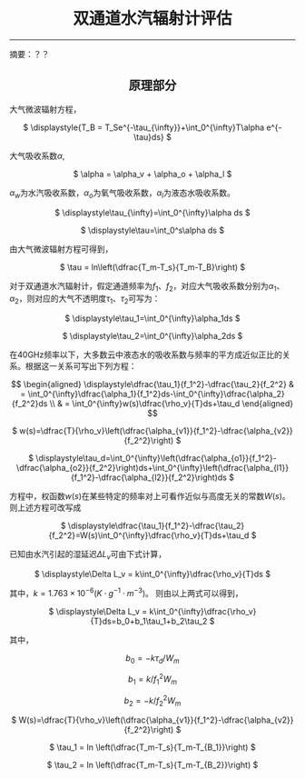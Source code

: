 <center>

# 双通道水汽辐射计评估

</center>

------

摘要：？？


<center>

## 原理部分

</center>

大气微波辐射方程，
<center>

$
\displaystyle{T_B = T_Se^{-\tau_{\infty}}+\int_0^{\infty}T\alpha e^{-\tau}ds}
$
</center>

大气吸收系数$\alpha$,
<center>

$
\alpha = \alpha_v + \alpha_o + \alpha_l
$
</center>

$\alpha_w$为水汽吸收系数，$\alpha_o$为氧气吸收系数，$\alpha_l$为液态水吸收系数。
<center>

$
\displaystyle\tau_{\infty}=\int_0^{\infty}\alpha ds
$

$
\displaystyle\tau=\int_0^s\alpha ds
$
</center>

由大气微波辐射方程可得到，
<center>

$
\tau = ln\left(\dfrac{T_m-T_s}{T_m-T_B}\right)
$
</center>

对于双通道水汽辐射计，假定通道频率为$f_1$、$f_2$，对应大气吸收系数分别为$\alpha_1$、$\alpha_2$，则对应的大气不透明度$\tau_1$、$\tau_2$可写为：
<center>

$
\displaystyle\tau_1=\int_0^{\infty}\alpha_1ds
$

$
\displaystyle\tau_2=\int_0^{\infty}\alpha_2ds
$
</center>

在40GHz频率以下，大多数云中液态水的吸收系数与频率的平方成近似正比的关系。根据这一关系可写出下列方程：

$$
\begin{aligned}
\displaystyle\dfrac{\tau_1}{f_1^2}-\dfrac{\tau_2}{f_2^2} & = \int_0^{\infty}\dfrac{\alpha_1}{f_1^2}ds-\int_0^{\infty}\dfrac{\alpha_2}{f_2^2}ds \\
& = \int_0^{\infty}w(s)\dfrac{\rho_v}{T}ds+\tau_d
\end{aligned}
$$
<center>

$
w(s)=\dfrac{T}{\rho_v}\left(\dfrac{\alpha_{v1}}{f_1^2}-\dfrac{\alpha_{v2}}{f_2^2}\right)
$

$
\displaystyle\tau_d=\int_0^{\infty}\left(\dfrac{\alpha_{o1}}{f_1^2}-\dfrac{\alpha_{o2}}{f_2^2}\right)ds+\int_0^{\infty}\left(\dfrac{\alpha_{l1}}{f_1^2}-\dfrac{\alpha_{l2}}{f_2^2}\right)ds
$
</center>

方程中，权函数$w(s)$在某些特定的频率对上可看作近似与高度无关的常数$W(s)$。则上述方程可改写成
<center>

$
\displaystyle\dfrac{\tau_1}{f_1^2}-\dfrac{\tau_2}{f_2^2}=W(s)\int_0^{\infty}\dfrac{\rho_v}{T}ds+\tau_d
$
</center>

已知由水汽引起的湿延迟$\Delta L_v$可由下式计算，
<center>

$
\displaystyle\Delta L_v = k\int_0^{\infty}\dfrac{\rho_v}{T}ds
$
</center>

其中，$k=1.763\times10^{-6}(K\cdot g^{-1}\cdot m^{-3})$。
则由以上两式可以得到，

<center>

$
\displaystyle\Delta L_v = k\int_0^{\infty}\dfrac{\rho_v}{T}ds=b_0+b_1\tau_1+b_2\tau_2
$
</center>

其中，
<center>

$b_0=-k\tau_d/W_m$

$b_1=k/f_1^2W_m$

$b_2=-k/f_2^2W_m$

$
W(s)=\dfrac{T}{\rho_v}\left(\dfrac{\alpha_{v1}}{f_1^2}-\dfrac{\alpha_{v2}}{f_2^2}\right)
$

$
\tau_1 = ln \left(\dfrac{T_m-T_s}{T_m-T_{B_1}}\right)
$

$
\tau_2 = ln \left(\dfrac{T_m-T_s}{T_m-T_{B_2}}\right)
$
</center>